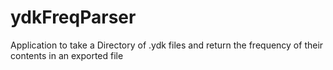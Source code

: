 # ydkFreqParser
Application to take a Directory of .ydk files and return the frequency of their contents in an exported file
